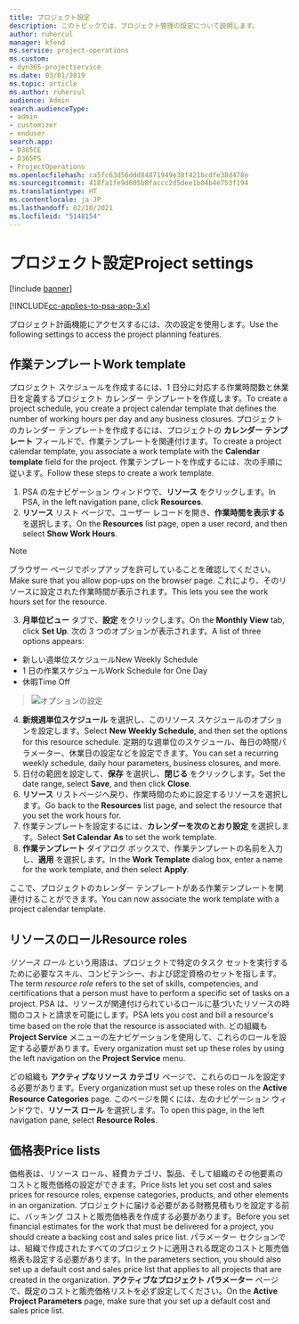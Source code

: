 ```yaml
---
title: プロジェクト設定
description: このトピックでは、プロジェクト管理の設定について説明します。
author: ruhercul
manager: kfend
ms.service: project-operations
ms.custom:
- dyn365-projectservice
ms.date: 03/01/2019
ms.topic: article
ms.author: ruhercul
audience: Admin
search.audienceType:
- admin
- customizer
- enduser
search.app:
- D365CE
- D365PS
- ProjectOperations
ms.openlocfilehash: ca5fc63d56ddd84871949e38f421bcdfe38d478e
ms.sourcegitcommit: 418fa1fe9d605b8faccc2d5dee1b04b4e753f194
ms.translationtype: HT
ms.contentlocale: ja-JP
ms.lasthandoff: 02/10/2021
ms.locfileid: "5148154"
---
```

# <a name="project-settings"></a><span data-ttu-id="a0e91-103">プロジェクト設定</span><span class="sxs-lookup"><span data-stu-id="a0e91-103">Project settings</span></span>

[!include [banner](../includes/psa-now-project-operations.md)]

[!INCLUDE[cc-applies-to-psa-app-3.x](../includes/cc-applies-to-psa-app-3x.md)]

<span data-ttu-id="a0e91-104">プロジェクト計画機能にアクセスするには、次の設定を使用します。</span><span class="sxs-lookup"><span data-stu-id="a0e91-104">Use the following settings to access the project planning features.</span></span>

## <a name="work-template"></a><span data-ttu-id="a0e91-105">作業テンプレート</span><span class="sxs-lookup"><span data-stu-id="a0e91-105">Work template</span></span>

<span data-ttu-id="a0e91-106">プロジェクト スケジュールを作成するには、1 日分に対応する作業時間数と休業日を定義するプロジェクト カレンダー テンプレートを作成します。</span><span class="sxs-lookup"><span data-stu-id="a0e91-106">To create a project schedule, you create a project calendar template that defines the number of working hours per day and any business closures.</span></span> <span data-ttu-id="a0e91-107">プロジェクトのカレンダー テンプレートを作成するには、プロジェクトの **カレンダー テンプレート** フィールドで、作業テンプレートを関連付けます。</span><span class="sxs-lookup"><span data-stu-id="a0e91-107">To create a project calendar template, you associate a work template with the **Calendar template** field for the project.</span></span> <span data-ttu-id="a0e91-108">作業テンプレートを作成するには、次の手順に従います。</span><span class="sxs-lookup"><span data-stu-id="a0e91-108">Follow these steps to create a work template.</span></span>

1. <span data-ttu-id="a0e91-109">PSA の左ナビゲーション ウィンドウで、**リソース** をクリックします。</span><span class="sxs-lookup"><span data-stu-id="a0e91-109">In PSA, in the left navigation pane, click **Resources**.</span></span> 
2. <span data-ttu-id="a0e91-110">**リソース** リスト ページで、ユーザー レコードを開き、**作業時間を表示する** を選択します。</span><span class="sxs-lookup"><span data-stu-id="a0e91-110">On the **Resources** list page, open a user record, and then select **Show Work Hours**.</span></span>

  > [!NOTE]
  > <span data-ttu-id="a0e91-111">ブラウザー ページでポップアップを許可していることを確認してください。</span><span class="sxs-lookup"><span data-stu-id="a0e91-111">Make sure that you allow pop-ups on the browser page.</span></span> <span data-ttu-id="a0e91-112">これにより、そのリソースに設定された作業時間が表示されます。</span><span class="sxs-lookup"><span data-stu-id="a0e91-112">This lets you see the work hours set for the resource.</span></span>
  
3. <span data-ttu-id="a0e91-113">**月単位ビュー** タブで、**設定** をクリックします。</span><span class="sxs-lookup"><span data-stu-id="a0e91-113">On the **Monthly View** tab, click **Set Up**.</span></span> <span data-ttu-id="a0e91-114">次の 3 つのオプションが表示されます。</span><span class="sxs-lookup"><span data-stu-id="a0e91-114">A list of three options appears:</span></span> 

  - <span data-ttu-id="a0e91-115">新しい週単位スケジュール</span><span class="sxs-lookup"><span data-stu-id="a0e91-115">New Weekly Schedule</span></span>
  - <span data-ttu-id="a0e91-116">1 日の作業スケジュール</span><span class="sxs-lookup"><span data-stu-id="a0e91-116">Work Schedule for One Day</span></span>
  - <span data-ttu-id="a0e91-117">休暇</span><span class="sxs-lookup"><span data-stu-id="a0e91-117">Time Off</span></span>

> ![オプションの設定](media/project-13.png)

4. <span data-ttu-id="a0e91-119">**新規週単位スケジュール** を選択し、このリソース スケジュールのオプションを設定します。</span><span class="sxs-lookup"><span data-stu-id="a0e91-119">Select **New Weekly Schedule**, and then set the options for this resource schedule.</span></span> <span data-ttu-id="a0e91-120">定期的な週単位のスケジュール、毎日の時間パラメーター、休業日の設定などを設定できます。</span><span class="sxs-lookup"><span data-stu-id="a0e91-120">You can set a recurring weekly schedule, daily hour parameters, business closures, and more.</span></span>
5. <span data-ttu-id="a0e91-121">日付の範囲を設定して、**保存** を選択し、**閉じる** をクリックします。</span><span class="sxs-lookup"><span data-stu-id="a0e91-121">Set the date range, select **Save**, and then click **Close**.</span></span> 
6. <span data-ttu-id="a0e91-122">**リソース** リストページへ戻り、作業時間のために設定するリソースを選択します。</span><span class="sxs-lookup"><span data-stu-id="a0e91-122">Go back to the **Resources** list page, and select the resource that you set the work hours for.</span></span> 
7. <span data-ttu-id="a0e91-123">作業テンプレートを設定するには、**カレンダーを次のとおり設定** を選択します。</span><span class="sxs-lookup"><span data-stu-id="a0e91-123">Select **Set Calendar As** to set the work template.</span></span> 
8. <span data-ttu-id="a0e91-124">**作業テンプレート** ダイアログ ボックスで、作業テンプレートの名前を入力し、**適用** を選択します。</span><span class="sxs-lookup"><span data-stu-id="a0e91-124">In the **Work Template** dialog box, enter a name for the work template, and then select **Apply**.</span></span> 

<span data-ttu-id="a0e91-125">ここで、プロジェクトのカレンダー テンプレートがある作業テンプレートを関連付けることができます。</span><span class="sxs-lookup"><span data-stu-id="a0e91-125">You can now associate the work template with a project calendar template.</span></span>

## <a name="resource-roles"></a><span data-ttu-id="a0e91-126">リソースのロール</span><span class="sxs-lookup"><span data-stu-id="a0e91-126">Resource roles</span></span>

<span data-ttu-id="a0e91-127">*リソース ロール* という用語は、プロジェクトで特定のタスク セットを実行するために必要なスキル、コンピテンシー、および認定資格のセットを指します。</span><span class="sxs-lookup"><span data-stu-id="a0e91-127">The term *resource role* refers to the set of skills, competencies, and certifications that a person must have to perform a specific set of tasks on a project.</span></span> <span data-ttu-id="a0e91-128">PSA は、リソースが関連付けられているロールに基づいたリソースの時間のコストと請求を可能にします。</span><span class="sxs-lookup"><span data-stu-id="a0e91-128">PSA lets you cost and bill a resource's time based on the role that the resource is associated with.</span></span> <span data-ttu-id="a0e91-129">どの組織も **Project Service** メニューの左ナビゲーションを使用して、これらのロールを設定する必要があります。</span><span class="sxs-lookup"><span data-stu-id="a0e91-129">Every organization must set up these roles by using the left navigation on the **Project Service** menu.</span></span>

<span data-ttu-id="a0e91-130">どの組織も **アクティブなリソース カテゴリ** ページで、これらのロールを設定する必要があります。</span><span class="sxs-lookup"><span data-stu-id="a0e91-130">Every organization must set up these roles on the **Active Resource Categories** page.</span></span> <span data-ttu-id="a0e91-131">このページを開くには、左のナビゲーション ウィンドウで、**リソース ロール** を選択します。</span><span class="sxs-lookup"><span data-stu-id="a0e91-131">To open this page, in the left navigation pane, select **Resource Roles**.</span></span>

## <a name="price-lists"></a><span data-ttu-id="a0e91-132">価格表</span><span class="sxs-lookup"><span data-stu-id="a0e91-132">Price lists</span></span>

<span data-ttu-id="a0e91-133">価格表は、リソース ロール、経費カテゴリ、製品、そして組織のその他要素のコストと販売価格の設定ができます。</span><span class="sxs-lookup"><span data-stu-id="a0e91-133">Price lists let you set cost and sales prices for resource roles, expense categories, products, and other elements in an organization.</span></span> <span data-ttu-id="a0e91-134">プロジェクトに届ける必要がある財務見積もりを設定する前に、バッキング コストと販売価格表を作成する必要があります。</span><span class="sxs-lookup"><span data-stu-id="a0e91-134">Before you set financial estimates for the work that must be delivered for a project, you should create a backing cost and sales price list.</span></span> <span data-ttu-id="a0e91-135">パラメーター セクションでは、組織で作成されたすべてのプロジェクトに適用される既定のコストと販売価格表も設定する必要があります。</span><span class="sxs-lookup"><span data-stu-id="a0e91-135">In the parameters section, you should also set up a default cost and sales price list that applies to all projects that are created in the organization.</span></span> <span data-ttu-id="a0e91-136">**アクティブなプロジェクト パラメーター** ページで、既定のコストと販売価格リストを必ず設定してください。</span><span class="sxs-lookup"><span data-stu-id="a0e91-136">On the **Active Project Parameters** page, make sure that you set up a default cost and sales price list.</span></span>
